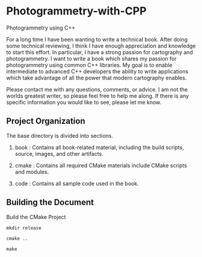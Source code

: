 # Photogrammetry-with-CPP
Photogrammetry using C++

For a long time I have been wanting to write a technical book.  After doing some 
technical reviewing, I think I have enough appreciation and knowledge to start
this effort.  In particular, I have a strong passion for cartography and 
photogrammetry.  I want to write a book which shares my passion for photogrammetry
using common C++ libraries.  My goal is to enable intermediate to advanced
C++ developers the ability to write applications which take advantage of
all the power that modern cartography enables. 


Please contact me with any questions, comments, or advice.  I am not the worlds
greatest writer, so please feel free to help me along.  If there is any specific
information you would like to see, please let me know. 

## Project Organization

The base directory is divided into sections. 

1.  book : Contains all book-related material, including the build scripts, source, images, and other artifacts.

2.  cmake : Contains all required CMake materials include CMake scripts and modules.

3.  code : Contains all sample code used in the book.

## Building the Document

Build the CMake Project

    mkdir release
    
    cmake ..
    
    make
    
